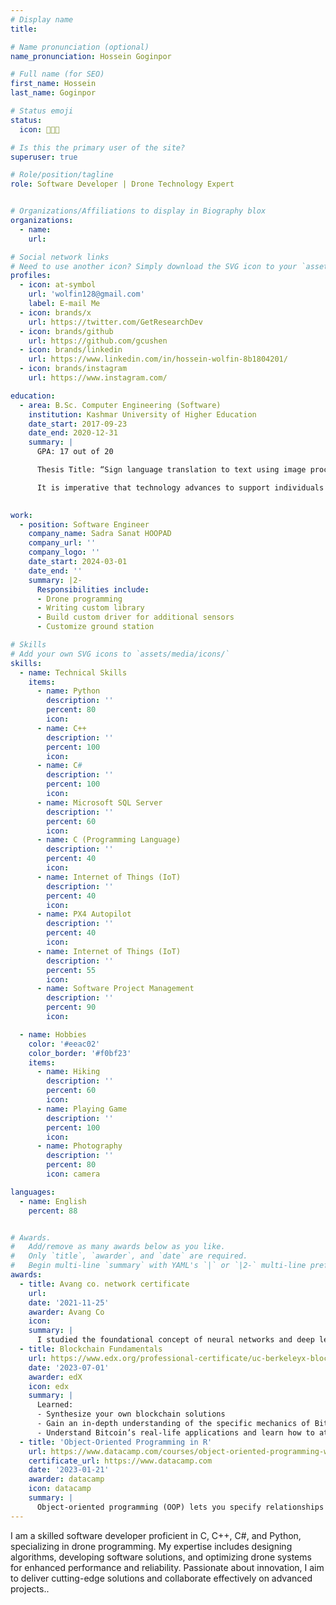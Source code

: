 ```yaml
---
# Display name
title: 

# Name pronunciation (optional)
name_pronunciation: Hossein Goginpor

# Full name (for SEO)
first_name: Hossein
last_name: Goginpor

# Status emoji
status:
  icon: 🧑🏻‍💻️

# Is this the primary user of the site?
superuser: true

# Role/position/tagline
role: Software Developer | Drone Technology Expert


# Organizations/Affiliations to display in Biography blox
organizations:
  - name: 
    url:

# Social network links
# Need to use another icon? Simply download the SVG icon to your `assets/media/icons/` folder.
profiles:
  - icon: at-symbol
    url: 'wolfin128@gmail.com'
    label: E-mail Me
  - icon: brands/x
    url: https://twitter.com/GetResearchDev
  - icon: brands/github
    url: https://github.com/gcushen
  - icon: brands/linkedin
    url: https://www.linkedin.com/in/hossein-wolfin-8b1804201/
  - icon: brands/instagram
    url: https://www.instagram.com/

education:
  - area: B.Sc. Computer Engineering (Software)
    institution: Kashmar University of Higher Education
    date_start: 2017-09-23
    date_end: 2020-12-31
    summary: |
      GPA: 17 out of 20

      Thesis Title: “Sign language translation to text using image processing” 

      It is imperative that technology advances to support individuals facing communication challenges. For those who are unable to speak, this barrier should not impede their progress. To address this, I have developed a program designed to facilitate effortless communication or interviews for such individuals. This project employs image processing techniques combined with deep learning algorithms to translate sign language gestures into text, achieving a commendable accuracy of 90 percent.
    

work:
  - position: Software Engineer
    company_name: Sadra Sanat HOOPAD 
    company_url: ''
    company_logo: ''
    date_start: 2024-03-01
    date_end: ''
    summary: |2-
      Responsibilities include:
      - Drone programming
      - Writing custom library 
      - Build custom driver for additional sensors
      - Customize ground station

# Skills
# Add your own SVG icons to `assets/media/icons/`
skills:
  - name: Technical Skills
    items:
      - name: Python
        description: ''
        percent: 80
        icon: 
      - name: C++
        description: ''
        percent: 100
        icon: 
      - name: C#
        description: ''
        percent: 100
        icon:
      - name: Microsoft SQL Server
        description: ''
        percent: 60
        icon:
      - name: C (Programming Language)
        description: ''
        percent: 40
        icon:
      - name: Internet of Things (IoT)
        description: ''
        percent: 40
        icon:
      - name: PX4 Autopilot
        description: ''
        percent: 40
        icon: 
      - name: Internet of Things (IoT)
        description: ''
        percent: 55
        icon:
      - name: Software Project Management
        description: ''
        percent: 90
        icon:

  - name: Hobbies
    color: '#eeac02'
    color_border: '#f0bf23'
    items:
      - name: Hiking
        description: ''
        percent: 60
        icon: 
      - name: Playing Game
        description: ''
        percent: 100
        icon: 
      - name: Photography
        description: ''
        percent: 80
        icon: camera

languages:
  - name: English
    percent: 88


# Awards.
#   Add/remove as many awards below as you like.
#   Only `title`, `awarder`, and `date` are required.
#   Begin multi-line `summary` with YAML's `|` or `|2-` multi-line prefix and indent 2 spaces below.
awards:
  - title: Avang co. network certificate 
    url: 
    date: '2021-11-25'
    awarder: Avang Co
    icon: 
    summary: |
      I studied the foundational concept of neural networks and deep learning. By the end, I was familiar with the significant technological trends driving the rise of deep learning; build, train, and apply fully connected deep neural networks; implement efficient (vectorized) neural networks; identify key parameters in a neural network’s architecture; and apply deep learning to your own applications.
  - title: Blockchain Fundamentals
    url: https://www.edx.org/professional-certificate/uc-berkeleyx-blockchain-fundamentals
    date: '2023-07-01'
    awarder: edX
    icon: edx
    summary: |
      Learned:
      - Synthesize your own blockchain solutions
      - Gain an in-depth understanding of the specific mechanics of Bitcoin
      - Understand Bitcoin’s real-life applications and learn how to attack and destroy Bitcoin, Ethereum, smart contracts and Dapps, and alternatives to Bitcoin’s Proof-of-Work consensus algorithm
  - title: 'Object-Oriented Programming in R'
    url: https://www.datacamp.com/courses/object-oriented-programming-with-s3-and-r6-in-r
    certificate_url: https://www.datacamp.com
    date: '2023-01-21'
    awarder: datacamp
    icon: datacamp
    summary: |
      Object-oriented programming (OOP) lets you specify relationships between functions and the objects that they can act on, helping you manage complexity in your code. This is an intermediate level course, providing an introduction to OOP, using the S3 and R6 systems. S3 is a great day-to-day R programming tool that simplifies some of the functions that you write. R6 is especially useful for industry-specific analyses, working with web APIs, and building GUIs.
---
```


I am a skilled software developer proficient in C, C++, C#, and Python, specializing in drone programming. My expertise includes designing algorithms, developing software solutions, and optimizing drone systems for enhanced performance and reliability. Passionate about innovation, I aim to deliver cutting-edge solutions and collaborate effectively on advanced projects..
